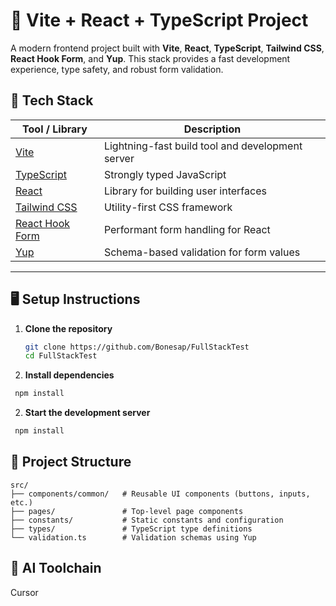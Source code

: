 # 🚀 Vite + React + TypeScript Project

A modern frontend project built with **Vite**, **React**, **TypeScript**, **Tailwind CSS**, **React Hook Form**, and **Yup**. This stack provides a fast development experience, type safety, and robust form validation.

## 🧰 Tech Stack

| Tool / Library | Description |
|----------------|-------------|
| [Vite](https://vitejs.dev/) | Lightning-fast build tool and development server |
| [TypeScript](https://www.typescriptlang.org/) | Strongly typed JavaScript |
| [React](https://react.dev/) | Library for building user interfaces |
| [Tailwind CSS](https://tailwindcss.com/) | Utility-first CSS framework |
| [React Hook Form](https://react-hook-form.com/) | Performant form handling for React |
| [Yup](https://github.com/jquense/yup) | Schema-based validation for form values |



---

## 🖥️ Setup Instructions

1. **Clone the repository**

   ```bash
   git clone https://github.com/Bonesap/FullStackTest
   cd FullStackTest

2. **Install dependencies**

```bash 
 npm install 
```

2. **Start the development server**

```bash 
 npm install 
```

## 📂 Project Structure

```
src/
├── components/common/   # Reusable UI components (buttons, inputs, etc.)
├── pages/               # Top-level page components
├── constants/           # Static constants and configuration
├── types/               # TypeScript type definitions
└── validation.ts        # Validation schemas using Yup

```

## 🧠 AI Toolchain
 Cursor 